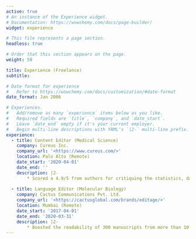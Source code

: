```yaml
---
active: true
# An instance of the Experience widget.
# Documentation: https://wowchemy.com/docs/page-builder/
widget: experience

# This file represents a page section.
headless: true

# Order that this section appears on the page.
weight: 50

title: Experience (Freelance)
subtitle:

# Date format for experience
#   Refer to https://wowchemy.com/docs/customization/#date-format
date_format: Jan 2006

# Experiences.
#   Add/remove as many `experience` items below as you like.
#   Required fields are `title`, `company`, and `date_start`.
#   Leave `date_end` empty if it's your current employer.
#   Begin multi-line descriptions with YAML's `|2-` multi-line prefix.
experience:
  - title: Content Editor (Medical Science)
    company: Cureus Inc.
    company_url: '<https://www.cureus.com/>'
    location: Palo Alto (Remote)
    date_start: '2020-04-01'
    date_end: ''
    description: |2- 
        * Scored a 4.9/5 from authors for critiquing the statistics, data visuals, and semantics of 150 manuscripts, along with an international team
        
  - title: Language Editor (Molecular Biology)
    company: Cactus Communications Pvt. Ltd.
    company_url: '<https://cactusglobal.com/brands/editage/>'
    location: Mumbai (Remote)
    date_start: '2017-04-01'
    date_end: '2020-03-31'
    description: |2- 
        * Boosted the readability of 300 manuscripts from more than 10 developing countries, enhancing their acceptance by life science journals
---
```

